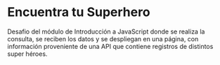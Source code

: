 # Encuentra tu Superhero
Desafio del módulo de Introducción a JavaScript donde se realiza la consulta, se reciben los datos y se despliegan en una página, con información proveniente de una API que contiene registros de distintos super héroes.
